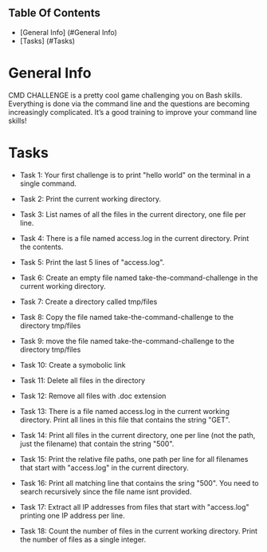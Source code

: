 ## Table Of Contents

* [General Info] (#General Info)
* [Tasks] (#Tasks)

# General Info

CMD CHALLENGE is a pretty cool game challenging you on Bash skills. Everything is done via the command line and the questions are becoming increasingly complicated. It’s a good training to improve your command line skills!

# Tasks
* Task 1: Your first challenge is to print "hello world" on the terminal in a single command.

* Task 2: Print the current working directory.

* Task 3: List names of all the files in the current directory, one file per line. 

* Task 4: There is a file named access.log in the current directory. Print the contents.

* Task 5: Print the last 5 lines of "access.log".  

* Task 6: Create an empty file named take-the-command-challenge in the current working directory.

* Task 7: Create a directory called tmp/files

* Task 8: Copy the file named take-the-command-challenge to the directory tmp/files 

* Task 9: move the file named take-the-command-challenge to the directory tmp/files

* Task 10: Create a symobolic link

* Task 11: Delete all files in the directory

* Task 12: Remove all files with .doc extension

* Task 13: There is a file named access.log in the current working directory. Print all lines in this file that contains the string "GET".

* Task 14: Print all files in the current directory, one per line (not the path, just the filename) that contain the string "500".

* Task 15: Print the relative file paths, one path per line for all filenames that start with "access.log" in the current directory.

* Task 16: Print all matching line that contains the sring "500". You need to search recursively since the file name isnt provided.

* Task 17: Extract all IP addresses from files that start with "access.log" printing one IP address per line.

* Task 18: Count the number of files in the current working directory. Print the number of files as a single integer.

